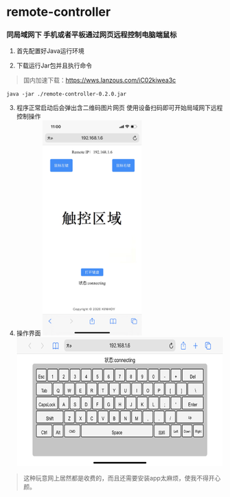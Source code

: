 # remote-controller

### 同局域网下 手机或者平板通过网页远程控制电脑端鼠标

1. 首先配置好Java运行环境

2. 下载运行Jar包并且执行命令

> 国内加速下载：<https://wws.lanzous.com/iC02kiwea3c>

```shell
java -jar ./remote-controller-0.2.0.jar
```
3. 程序正常启动后会弹出含二维码图片网页 使用设备扫码即可开始局域网下远程控制操作
4. 操作界面
   <img src="touchpad.png" height="500">
   <img src="keyboard.png" height="300">
> 这种玩意网上居然都是收费的，而且还需要安装app太麻烦，使我不得开心颜。